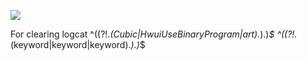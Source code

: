 [![](http://img.youtube.com/vi/Z9gOgABmHtY/0.jpg)](http://www.youtube.com/watch?v=Z9gOgABmHtY "")

For clearing logcat
^((?!.*(Cubic|HwuiUseBinaryProgram|art).*).)*$
^((?!.*(keyword|keyword|keyword).*).)*$

